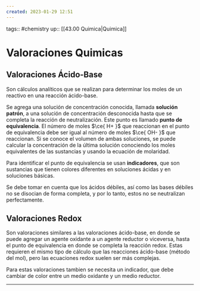 ```yaml
---
created: 2023-01-29 12:51
---
```

tags:: #chemistry 
up:: [[43.00 Quimica|Quimica]]
# Valoraciones Quimicas
## Valoraciones Ácido-Base
Son cálculos analíticos que se realizan para determinar los moles de un reactivo en una reacción ácido-base.

Se agrega una solución de concentración conocida, llamada **solución patrón**, a una solución de concentración desconocida hasta que se completa la reacción de neutralización. Este punto es llamado **punto de equivalencia**. El número de moles $\ce{ H+ }$ que reaccionan en el punto de equivalencia debe ser igual al número de moles $\ce{ OH- }$ que reaccionan. Si se conoce el volumen de ambas soluciones, se puede calcular la concentración de la última solución conociendo los moles equivalentes de las sustancias y usando la ecuación de molaridad.

Para identificar el punto de equivalencia se usan **indicadores**, que son sustancias que tienen colores diferentes en soluciones ácidas y en soluciones básicas.

Se debe tomar en cuenta que los ácidos débiles, así como las bases débiles no se disocian de forma completa, y por lo tanto, estos no se neutralizan perfectamente.

## Valoraciones Redox
Son valoraciones similares a las valoraciones ácido-base, en donde se puede agregar un agente oxidante a un agente reductor o viceversa, hasta el punto de equivalencia en donde se completa la reacción redox. Estas requieren el mismo tipo de cálculo que las reacciones ácido-base (método del mol), pero las ecuaciones redox suelen ser más complejas.

Para estas valoraciones tambien se necesita un indicador, que debe cambiar de color entre un medio oxidante y un medio reductor.
___
